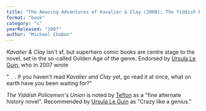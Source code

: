 ```yaml
---
title: "The Amazing Adventures of Kavalier & Clay (2000); The Yiddish Policemen's Union (2007)"
format: "book"
category: "c"
yearReleased: "2007"
author: "Michael Chabon"
---
```

<em>Kavalier & Clay </em>isn't sf, but superhero comic books are centre stage to the novel, set in the so-called Golden Age of the genre. Endorsed by <a href="http://www.openculture.com/2016/05/books-that-ursula-k-le-guin-likes-and-wants-you-to-read.html"> Ursula Le Guin</a>, who in 2007 wrote 

". . . if you haven't read _Kavalier and Clay_ yet, go read it at once, what on earth have you been waiting for?"

<em>The Yiddish Policemen's Union</em> is noted by <a href="https://seesharppress.wordpress.com/2015/04/19/c-j-sansoms-alternate-history-and-mystery-novels/"> Teflon</a> as a "fine alternate history novel". Recommended by <a href="http://www.openculture.com/2016/05/books-that-ursula-k-le-guin-likes-and-wants-you-to-read.html"> Ursula Le Guin</a> as "Crazy like a genius."
